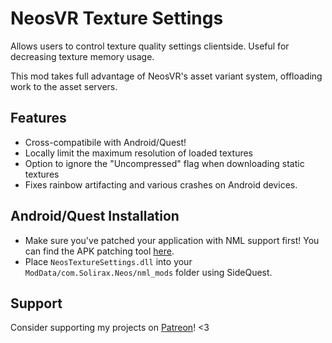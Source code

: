# NeosVR Texture Settings

Allows users to control texture quality settings clientside. Useful for decreasing texture memory usage.

This mod takes full advantage of NeosVR's asset variant system, offloading work to the asset servers.

## Features
- Cross-compatibile with Android/Quest!
- Locally limit the maximum resolution of loaded textures
- Option to ignore the "Uncompressed" flag when downloading static textures
- Fixes rainbow artifacting and various crashes on Android devices.

## Android/Quest Installation
- Make sure you've patched your application with NML support first! You can find the APK patching tool [here](https://github.com/Raemien/NeosAPKPatchingTool).
- Place `NeosTextureSettings.dll` into your `ModData/com.Solirax.Neos/nml_mods` folder using SideQuest.

## Support
Consider supporting my projects on [Patreon](https://patreon.com/raemien)! <3